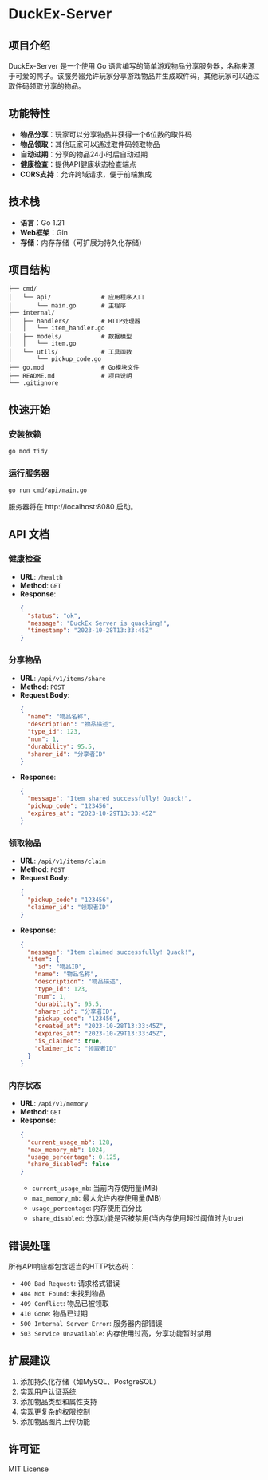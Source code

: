 # DuckEx-Server

## 项目介绍
DuckEx-Server 是一个使用 Go 语言编写的简单游戏物品分享服务器，名称来源于可爱的鸭子。该服务器允许玩家分享游戏物品并生成取件码，其他玩家可以通过取件码领取分享的物品。

## 功能特性
- **物品分享**：玩家可以分享物品并获得一个6位数的取件码
- **物品领取**：其他玩家可以通过取件码领取物品
- **自动过期**：分享的物品24小时后自动过期
- **健康检查**：提供API健康状态检查端点
- **CORS支持**：允许跨域请求，便于前端集成

## 技术栈
- **语言**：Go 1.21
- **Web框架**：Gin
- **存储**：内存存储（可扩展为持久化存储）

## 项目结构
```
├── cmd/
│   └── api/              # 应用程序入口
│       └── main.go       # 主程序
├── internal/
│   ├── handlers/         # HTTP处理器
│   │   └── item_handler.go
│   ├── models/           # 数据模型
│   │   └── item.go
│   └── utils/            # 工具函数
│       └── pickup_code.go
├── go.mod                # Go模块文件
├── README.md             # 项目说明
└── .gitignore
```

## 快速开始

### 安装依赖
```bash
go mod tidy
```

### 运行服务器
```bash
go run cmd/api/main.go
```

服务器将在 http://localhost:8080 启动。

## API 文档

### 健康检查
- **URL**: `/health`
- **Method**: `GET`
- **Response**:
  ```json
  {
    "status": "ok",
    "message": "DuckEx Server is quacking!",
    "timestamp": "2023-10-28T13:33:45Z"
  }
  ```

### 分享物品
- **URL**: `/api/v1/items/share`
- **Method**: `POST`
- **Request Body**:
  ```json
  {
    "name": "物品名称",
    "description": "物品描述",
    "type_id": 123,
    "num": 1,
    "durability": 95.5,
    "sharer_id": "分享者ID"
  }
  ```
- **Response**:
  ```json
  {
    "message": "Item shared successfully! Quack!",
    "pickup_code": "123456",
    "expires_at": "2023-10-29T13:33:45Z"
  }
  ```

### 领取物品
- **URL**: `/api/v1/items/claim`
- **Method**: `POST`
- **Request Body**:
  ```json
  {
    "pickup_code": "123456",
    "claimer_id": "领取者ID"
  }
  ```
- **Response**:
  ```json
  {
    "message": "Item claimed successfully! Quack!",
    "item": {
      "id": "物品ID",
      "name": "物品名称",
      "description": "物品描述",
      "type_id": 123,
      "num": 1,
      "durability": 95.5,
      "sharer_id": "分享者ID",
      "pickup_code": "123456",
      "created_at": "2023-10-28T13:33:45Z",
      "expires_at": "2023-10-29T13:33:45Z",
      "is_claimed": true,
      "claimer_id": "领取者ID"
    }
  }
  ```

### 内存状态
- **URL**: `/api/v1/memory`
- **Method**: `GET`
- **Response**:
  ```json
  {
    "current_usage_mb": 128,
    "max_memory_mb": 1024,
    "usage_percentage": 0.125,
    "share_disabled": false
  }
  ```
  - `current_usage_mb`: 当前内存使用量(MB)
  - `max_memory_mb`: 最大允许内存使用量(MB)
  - `usage_percentage`: 内存使用百分比
  - `share_disabled`: 分享功能是否被禁用(当内存使用超过阈值时为true)

## 错误处理
所有API响应都包含适当的HTTP状态码：
- `400 Bad Request`: 请求格式错误
- `404 Not Found`: 未找到物品
- `409 Conflict`: 物品已被领取
- `410 Gone`: 物品已过期
- `500 Internal Server Error`: 服务器内部错误
- `503 Service Unavailable`: 内存使用过高，分享功能暂时禁用

## 扩展建议
1. 添加持久化存储（如MySQL、PostgreSQL）
2. 实现用户认证系统
3. 添加物品类型和属性支持
4. 实现更复杂的权限控制
5. 添加物品图片上传功能

## 许可证
MIT License
